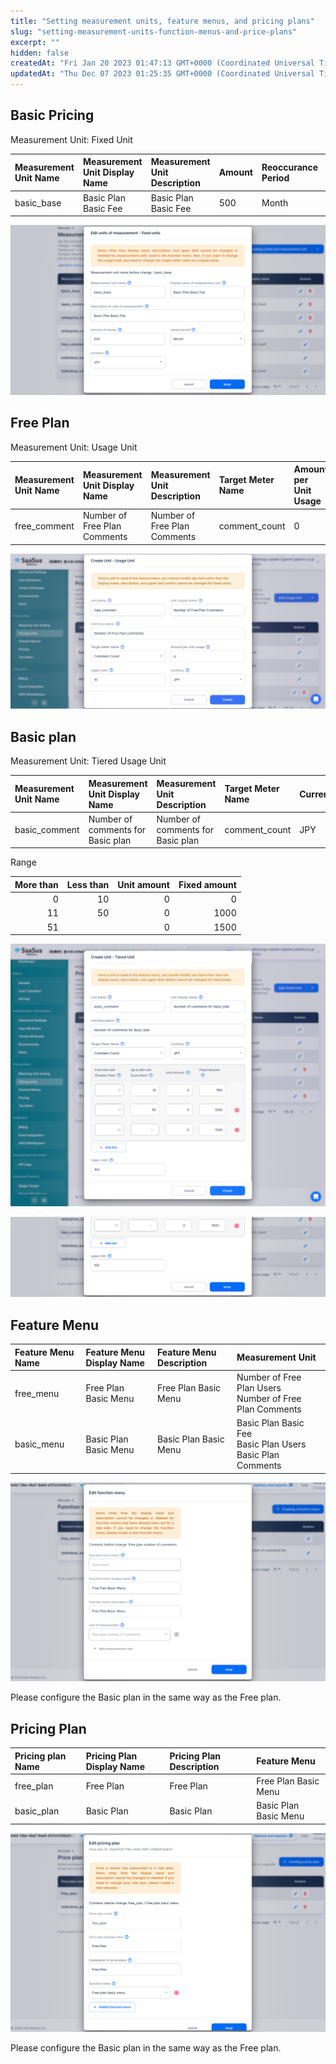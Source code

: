 ```yaml
---
title: "Setting measurement units, feature menus, and pricing plans"
slug: "setting-measurement-units-function-menus-and-price-plans"
excerpt: ""
hidden: false
createdAt: "Fri Jan 20 2023 01:47:13 GMT+0000 (Coordinated Universal Time)"
updatedAt: "Thu Dec 07 2023 01:25:35 GMT+0000 (Coordinated Universal Time)"
---
```

## Basic Pricing

Measurement Unit: Fixed Unit

| Measurement Unit Name | Measurement Unit Display Name | Measurement Unit Description | Amount | Reoccurance Period | Currency |
| :-------------------- | :---------------------------- | :--------------------------- | :----- | :----------------- | :------- |
| basic_base            | Basic Plan Basic Fee          | Basic Plan Basic Fee         | 500    | Month              | JPY      |

![01](/img/tutorial/manage-rate-plans/setting-measurement-units-function-menus-and-price-plans/setting-measurement-units-function-menus-and-price-plans-01.png)

## Free Plan

Measurement Unit: Usage Unit

| Measurement Unit Name | Measurement Unit Display Name | Measurement Unit Description | Target Meter Name | Amount per Unit Usage | Limit | Currency |
| :-------------------- | :---------------------------- | :--------------------------- | :---------------- | :-------------------- | :---- | :------- |
| free_comment          | Number of Free Plan Comments  | Number of Free Plan Comments | comment_count     | 0                     | 10    | JPY      |

![02](/img/tutorial/manage-rate-plans/setting-measurement-units-function-menus-and-price-plans/setting-measurement-units-function-menus-and-price-plans-02.png)

## Basic plan

Measurement Unit: Tiered Usage Unit

| Measurement Unit Name | Measurement Unit Display Name     | Measurement Unit Description      | Target Meter Name | Currency | Range           | Upper Limit |
| :-------------------- | :-------------------------------- | :-------------------------------- | :---------------- | :------- | :-------------- | ----------: |
| basic_comment         | Number of comments for Basic plan | Number of comments for Basic plan | comment_count     | JPY      | See table below |         100 |

Range

| More than | Less than | Unit amount | Fixed amount |
| --------: | --------: | ----------: | -----------: |
|         0 |        10 |           0 |            0 |
|        11 |        50 |           0 |         1000 |
|        51 |           |           0 |         1500 |

![03](/img/tutorial/manage-rate-plans/setting-measurement-units-function-menus-and-price-plans/setting-measurement-units-function-menus-and-price-plans-03.png)

![04](/img/tutorial/manage-rate-plans/setting-measurement-units-function-menus-and-price-plans/setting-measurement-units-function-menus-and-price-plans-04.png)

## Feature Menu

| Feature Menu Name | Feature Menu Display Name  | Feature Menu Description   | Measurement Unit                                                               |
| :---------------- | :------------------------- | :------------------------- | :----------------------------------------------------------------------------- |
| free_menu         | Free Plan Basic Menu       | Free Plan Basic Menu       | Number of Free Plan Users<br/>Number of Free Plan Comments                      |
| basic_menu        | Basic Plan Basic Menu      | Basic Plan Basic Menu      | Basic Plan Basic Fee<br/>Basic Plan Users<br/>Basic Plan Comments                |

![05](/img/tutorial/manage-rate-plans/setting-measurement-units-function-menus-and-price-plans/setting-measurement-units-function-menus-and-price-plans-05.png)

Please configure the Basic plan in the same way as the Free plan.

## Pricing Plan

| Pricing plan Name | Pricing Plan Display Name | Pricing Plan Description | Feature Menu               |
| :---------------- | :------------------------ | :----------------------- | :------------------------- |
| free_plan         | Free Plan                 | Free Plan                | Free Plan Basic Menu       |
| basic_plan        | Basic Plan                | Basic Plan               | Basic Plan Basic Menu      |

![06](/img/tutorial/manage-rate-plans/setting-measurement-units-function-menus-and-price-plans/setting-measurement-units-function-menus-and-price-plans-06.png)

Please configure the Basic plan in the same way as the Free plan.